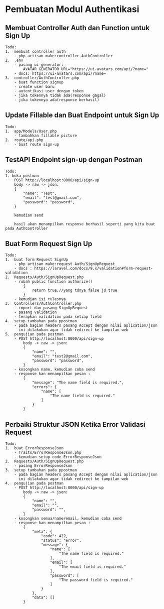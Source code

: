 # Pembuatan Modul Authentikasi

## Membuat Controller Auth dan Function untuk Sign Up

    Todo:
    1.  membuat controller auth
        - php artisan make:controller AuthController
    2.  .env
        - pasang ui-generator:
            AVATAR_GENERATOR_URL="https://ui-avatars.com/api/?name="
        - docs: https://ui-avatars.com/api/?name=
    3.  controller/AuthController.php
        - buat function signup
        - create user baru
        - autentikasi user dengan token
        - jika tokennya tidak ada(response gagal)
        - jika tokennya ada(response berhasil)

## Update Fillable dan Buat Endpoint untuk Sign Up

    Todo:
    1.  app/Models/User.php
        - tambahkan fillable picture
    2.  route/api.php
        - buat route sign-up

## TestAPI Endpoint sign-up dengan Postman

    Todo:
    1. buka postman
        POST http://localhost:8000/api/sign-up
        body -> raw -> json:
        {
            "name": "Test",
            "email": "test@gmail.com",
            "password": "password",
        }

        kemudian send

        hasil akan menampilkan response berhasil seperti yang kita buat pada AuthController

## Buat Form Request Sign Up

    Todo:
    1.  buat form Request SignUp
        - php artisan make:request Auth/SignUpRequest
        - docs : https://laravel.com/docs/9.x/validation#form-request-validation
    2.  Requests/Auth/SignUpRequest.php
        - rubah public function authorize()
            {
                return true;//yang tdnya false jd true
            }
        - kemudian isi rulesnya
    3.  Controllers/AuthController.php
        - import dan pasang SignUpRequest
        - pasang validation
        - terapkan validation pada setiap field
    4.  setup tambahan pada ppostman
        - pada bagian headers pasang Accept dengan nilai aplication/json
          ini dilakukan agar tidak redirect ke tampilan web
    5.  pengujian pada postman
        - POST http://localhost:8000/api/sign-up
            body -> raw -> json:
            {
                "name": "",
                "email": "test2@gmail.com",
                "password": "password",
            }
        - kosongkan name, kemudian coba send
        - response kan menampilkan pesan :
            {
                "message": "The name field is required.",
                "errors": {
                    "name": [
                        "The name field is required."
                    ]
                }
            }

## Perbaiki Struktur JSON Ketika Error Validasi Request

    Todo:
    1.  buat ErrorResponseJson
        - Traits/ErrorResponseJson.php
        - kemudian setup code ErrorResponseJson
    2.  Requests/Auth/SignUpRequest.php
        - pasang ErrorResponseJson
    3.  setup tambahan pada ppostman
        - pada bagian headers pasang Accept dengan nilai aplication/json
          ini dilakukan agar tidak redirect ke tampilan web
    4.  pengujian pada postman
        - POST http://localhost:8000/api/sign-up
            body -> raw -> json:
            {
                "name": "",
                "email": "",
                "password": "",
            }
        - kosongkan semua/name/email, kemudian coba send
        - response kan menampilkan pesan :
            {
                "meta": {
                    "code": 422,
                    "status": "error",
                    "message": {
                        "name": [
                            "The name field is required."
                        ],
                        "email": [
                            "The email field is required."
                        ],
                        "password": [
                            "The password field is required."
                        ]
                    }
                },
                "data": []
            }
